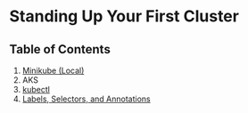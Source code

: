 # Standing Up Your First Cluster

## Table of Contents

1. [Minikube (Local)](01_minikube.md)
2. AKS
3. [kubectl](03_kubectl.md)
4. [Labels, Selectors, and Annotations](04_labels_selectors_annotations.md)
